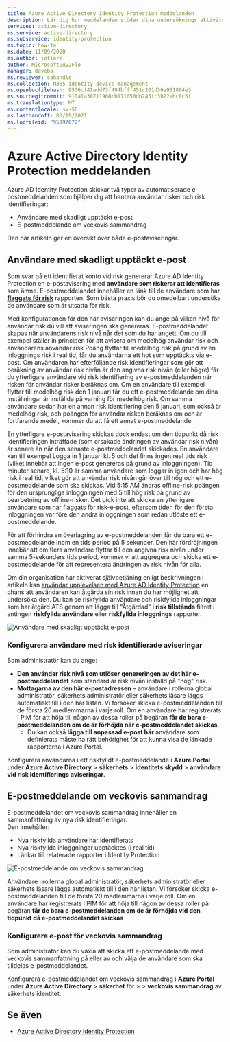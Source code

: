 ```yaml
---
title: Azure Active Directory Identity Protection meddelanden
description: Lär dig hur meddelanden stöder dina undersöknings aktiviteter.
services: active-directory
ms.service: active-directory
ms.subservice: identity-protection
ms.topic: how-to
ms.date: 11/09/2020
ms.author: joflore
author: MicrosoftGuyJFlo
manager: daveba
ms.reviewer: sahandle
ms.collection: M365-identity-device-management
ms.openlocfilehash: 9536cf41add73f494bfff451c201d36e951864e3
ms.sourcegitcommit: 910a1a38711966cb171050db245fc3b22abc8c5f
ms.translationtype: MT
ms.contentlocale: sv-SE
ms.lasthandoff: 03/19/2021
ms.locfileid: "95997672"
---
```

# <a name="azure-active-directory-identity-protection-notifications"></a>Azure Active Directory Identity Protection meddelanden

Azure AD Identity Protection skickar två typer av automatiserade e-postmeddelanden som hjälper dig att hantera användar risker och risk identifieringar:

- Användare med skadligt upptäckt e-post
- E-postmeddelande om veckovis sammandrag

Den här artikeln ger en översikt över både e-postaviseringar.

## <a name="users-at-risk-detected-email"></a>Användare med skadligt upptäckt e-post

Som svar på ett identifierat konto vid risk genererar Azure AD Identity Protection en e-postavisering med **användare som riskerar att identifieras** som ämne. E-postmeddelandet innehåller en länk till de användare som har **[flaggats för risk](./overview-identity-protection.md)** rapporten. Som bästa praxis bör du omedelbart undersöka de användare som är utsatta för risk.

Med konfigurationen för den här aviseringen kan du ange på vilken nivå för användar risk du vill att aviseringen ska genereras. E-postmeddelandet skapas när användarens risk nivå når det som du har angett. Om du till exempel ställer in principen för att avisera om medelhög användar risk och användarens användar risk Poäng flyttar till medelhög risk på grund av en inloggnings risk i real tid, får du användarna ett hot som upptäckts via e-post. Om användaren har efterföljande risk identifieringar som gör att beräkning av användar risk nivån är den angivna risk nivån (eller högre) får du ytterligare användare vid risk identifiering av e-postmeddelanden när risken för användar risker beräknas om. Om en användare till exempel flyttar till medelhög risk den 1 januari får du ett e-postmeddelande om dina inställningar är inställda på varning för medelhög risk. Om samma användare sedan har en annan risk identifiering den 5 januari, som också är medelhög risk, och poängen för användar risken beräknas om och är fortfarande medel, kommer du att få ett annat e-postmeddelande. 

En ytterligare e-postavisering skickas dock endast om den tidpunkt då risk identifieringen inträffade (som orsakade ändringen av användar risk nivån) är senare än när den senaste e-postmeddelandet skickades. En användare kan till exempel Logga in 1 januari kl. 5 och det finns ingen real tids risk (vilket innebär att ingen e-post genereras på grund av inloggningen). Tio minuter senare, kl. 5:10 är samma användare som loggar in igen och har hög risk i real tid, vilket gör att användar risk nivån går över till hög och ett e-postmeddelande som ska skickas. Vid 5:15 AM ändras offline-risk poängen för den ursprungliga inloggningen med 5 till hög risk på grund av bearbetning av offline-risker. Det gick inte att skicka en ytterligare användare som har flaggats för risk-e-post, eftersom tiden för den första inloggningen var före den andra inloggningen som redan utlöste ett e-postmeddelande.

För att förhindra en överlagring av e-postmeddelanden får du bara ett e-postmeddelande inom en tids period på 5 sekunder. Den här fördröjningen innebär att om flera användare flyttar till den angivna risk nivån under samma 5-sekunders tids period, kommer vi att aggregera och skicka ett e-postmeddelande för att representera ändringen av risk nivån för alla.

Om din organisation har aktiverat självbetjäning enligt beskrivningen i artikeln kan [användar upplevelsen med Azure AD Identity Protection](concept-identity-protection-user-experience.md) en chans att användaren kan åtgärda sin risk innan du har möjlighet att undersöka den. Du kan se riskfyllda användare och riskfyllda inloggningar som har åtgärd ATS genom att lägga till "Åtgärdad" i **risk tillstånds** filtret i antingen **riskfyllda användare** eller **riskfyllda inloggnings** rapporter.

![Användare med skadligt upptäckt e-post](./media/howto-identity-protection-configure-notifications/01.png)

### <a name="configure-users-at-risk-detected-alerts"></a>Konfigurera användare med risk identifierade aviseringar

Som administratör kan du ange:

- **Den användar risk nivå som utlöser genereringen av det här e-postmeddelandet** som standard är risk nivån inställd på "hög" risk.
- **Mottagarna av den här e-postadressen** – användare i rollerna global administratör, säkerhets administratör eller säkerhets läsare läggs automatiskt till i den här listan. Vi försöker skicka e-postmeddelanden till de första 20 medlemmarna i varje roll. Om en användare har registrerats i PIM för att höja till någon av dessa roller på begäran **får de bara e-postmeddelanden om de är förhöjda när e-postmeddelandet skickas**.
   - Du kan också **lägga till anpassad e-post här** användare som definierats måste ha rätt behörighet för att kunna visa de länkade rapporterna i Azure Portal.

Konfigurera användarna i ett riskfylldt e-postmeddelande i **Azure Portal** under **Azure Active Directory**  >  **säkerhets**  >  **identitets skydd**  >  **användare vid risk identifierings aviseringar**.

## <a name="weekly-digest-email"></a>E-postmeddelande om veckovis sammandrag

E-postmeddelandet om veckovis sammandrag innehåller en sammanfattning av nya risk identifieringar.  
Den innehåller:

- Nya riskfyllda användare har identifierats
- Nya riskfyllda inloggningar upptäcktes (i real tid)
- Länkar till relaterade rapporter i Identity Protection

![E-postmeddelande om veckovis sammandrag](./media/howto-identity-protection-configure-notifications/weekly-digest-email.png)

Användare i rollerna global administratör, säkerhets administratör eller säkerhets läsare läggs automatiskt till i den här listan. Vi försöker skicka e-postmeddelanden till de första 20 medlemmarna i varje roll. Om en användare har registrerats i PIM för att höja till någon av dessa roller på begäran **får de bara e-postmeddelanden om de är förhöjda vid den tidpunkt då e-postmeddelandet skickas**

### <a name="configure-weekly-digest-email"></a>Konfigurera e-post för veckovis sammandrag

Som administratör kan du växla att skicka ett e-postmeddelande med veckovis sammanfattning på eller av och välja de användare som ska tilldelas e-postmeddelandet.

Konfigurera e-postmeddelandet om veckovis sammandrag i **Azure Portal** under **Azure Active Directory**  >  **säkerhet** för  >    >  **veckovis sammandrag** av säkerhets identitet.

## <a name="see-also"></a>Se även

- [Azure Active Directory Identity Protection](./overview-identity-protection.md)

